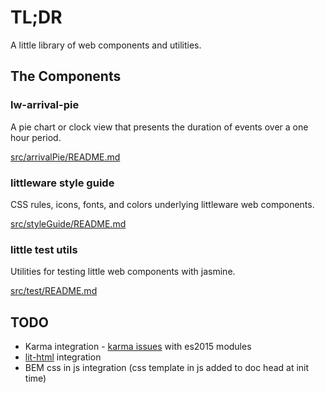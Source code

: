 # TL;DR

A little library of web components and utilities.

## The Components

### lw-arrival-pie

A pie chart or clock view that presents the duration of events over a one hour period.

[src/arrivalPie/README.md](./src/arrivalPie/README.md)

### littleware style guide

CSS rules, icons, fonts, and colors underlying littleware web components.

[src/styleGuide/README.md](./src/styleGuide/README.md)

### little test utils

Utilities for testing little web components with jasmine.

[src/test/README.md](./src/test/README.md)

## TODO

* Karma integration - [karma issues](https://github.com/karma-runner/karma/pull/2834) with es2015 modules
* [lit-html](https://github.com/Polymer/lit-html) integration
* BEM css in js integration (css template in js added to doc head at init time)

